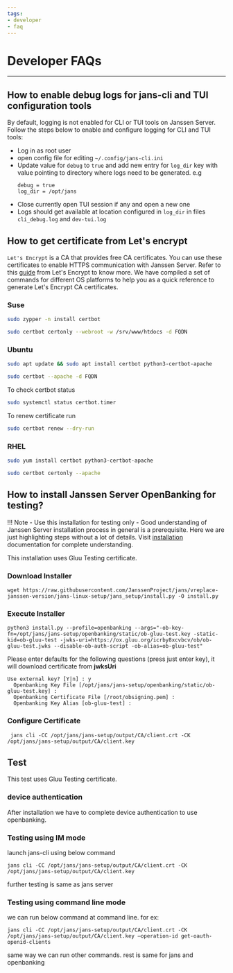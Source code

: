 ```yaml
---
tags:
- developer
- faq
---
```


# Developer FAQs

----------------------------

## How to enable debug logs for jans-cli and TUI configuration tools

By default, logging is not enabled for CLI or TUI tools on Janssen Server. Follow the steps below
to enable and configure logging for CLI and TUI tools:

- Log in as root user
- open config file for editing `~/.config/jans-cli.ini`
- Update value for `debug` to `true` and add new entry for `log_dir` key with value pointing to directory where logs need to be generated. e.g 
  ```
  debug = true
  log_dir = /opt/jans
  ```
- Close currently open TUI session if any and open a new one
- Logs should get available at location configured in `log_dir` in files `cli_debug.log` and `dev-tui.log`

## How to get certificate from Let's encrypt

 `Let's Encrypt` is a CA that provides free CA certificates. You can use these
certificates to enable HTTPS communication with Janssen Server. Refer to this
 [guide](https://letsencrypt.org/getting-started/) from Let's Encrypt to know
more. We have compiled a set of commands for different OS platforms to help
you as a quick reference to generate Let's Encrypt CA certificates.

### Suse

```bash
sudo zypper -n install certbot
```

```bash
sudo certbot certonly --webroot -w /srv/www/htdocs -d FQDN
```

### Ubuntu

```bash 
sudo apt update && sudo apt install certbot python3-certbot-apache
```
```bash
sudo certbot --apache -d FQDN
```

To check certbot status
```bash
sudo systemctl status certbot.timer
```

To renew certificate run
```bash
sudo certbot renew --dry-run
```

### RHEL

```bash
sudo yum install certbot python3-certbot-apache
```
```bash
sudo certbot certonly --apache
```

## How to install Janssen Server OpenBanking for testing?

!!! Note
    - Use this installation for testing only
    - Good understanding of Janssen Server installation process in general is a prerequisite. Here we are just highlighting steps without a lot of details. Visit [installation](../janssen-server/install/README.md) documentation for complete understanding.


This installation uses Gluu Testing certificate.

### Download Installer

```
wget https://raw.githubusercontent.com/JanssenProject/jans/vreplace-janssen-version/jans-linux-setup/jans_setup/install.py -O install.py
```

### Execute Installer

```
python3 install.py --profile=openbanking --args="-ob-key-fn=/opt/jans/jans-setup/openbanking/static/ob-gluu-test.key -static-kid=ob-gluu-test -jwks-uri=https://ox.gluu.org/icrby8xcvbcv/ob/ob-gluu-test.jwks --disable-ob-auth-script -ob-alias=ob-gluu-test"
```

Please enter defaults for the following questions (press just enter key), it will download certificate from **jwksUri**

```
Use external key? [Y|n] : y
  Openbanking Key File [/opt/jans/jans-setup/openbanking/static/ob-gluu-test.key] : 
  Openbanking Certificate File [/root/obsigning.pem] : 
  Openbanking Key Alias [ob-gluu-test] : 
```

### Configure Certificate

```
 jans cli -CC /opt/jans/jans-setup/output/CA/client.crt -CK /opt/jans/jans-setup/output/CA/client.key
```

## Test

This test uses Gluu Testing certificate.

### device authentication
After installation we have to complete device authentication to use openbanking.

### Testing using IM mode
launch jans-cli using below command

```
jans cli -CC /opt/jans/jans-setup/output/CA/client.crt -CK /opt/jans/jans-setup/output/CA/client.key
```
further testing is same as jans server

### Testing using command line mode

we can run below command at command line.
for ex:
```
jans cli -CC /opt/jans/jans-setup/output/CA/client.crt -CK /opt/jans/jans-setup/output/CA/client.key –operation-id get-oauth-openid-clients
```

same way we can run  other commands.
rest is same for jans and openbanking
